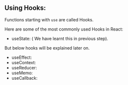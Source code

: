 ## Using Hooks:

Functions starting with `use` are called Hooks.

Here are some of the most commonly used Hooks in React:

- useState: ( We have learnt this in previous step).

But below hooks will be explained later on.

- useEffect:
- useContext:
- useReducer:
- useMemo:
- useCallback:
